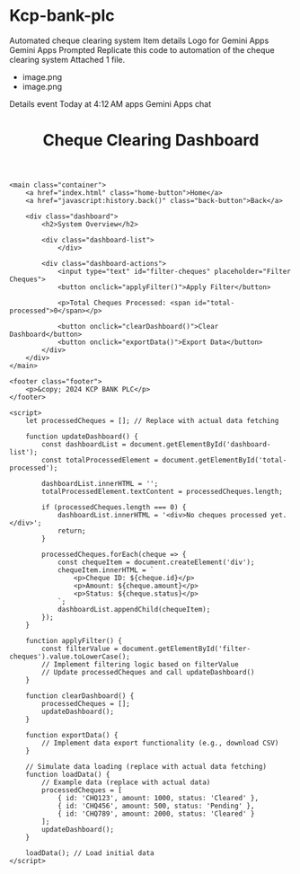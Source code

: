 # Kcp-bank-plc
Automated cheque clearing system 
Item details
Logo for Gemini Apps
Gemini Apps
Prompted Replicate this code to automation of the cheque clearing system
Attached 1 file.
- image.png
- image.png

Details
event
Today at 4:12 AM
apps
Gemini Apps
chat
<!DOCTYPE html>
<html lang="en">
<head>
    <meta charset="UTF-8">
    <meta name="viewport" content="width=device-width, initial-scale=1.0">
    <title>Automated Cheque Clearing System - Dashboard</title>
    <link rel="stylesheet" href="style.css">
</head>
<body>
    <header class="header">
        <h1>Cheque Clearing Dashboard</h1>
    </header>

    <main class="container">
        <a href="index.html" class="home-button">Home</a>
        <a href="javascript:history.back()" class="back-button">Back</a>

        <div class="dashboard">
            <h2>System Overview</h2>

            <div class="dashboard-list">
                </div>

            <div class="dashboard-actions">
                <input type="text" id="filter-cheques" placeholder="Filter Cheques">
                <button onclick="applyFilter()">Apply Filter</button>

                <p>Total Cheques Processed: <span id="total-processed">0</span></p>

                <button onclick="clearDashboard()">Clear Dashboard</button>
                <button onclick="exportData()">Export Data</button>
            </div>
        </div>
    </main>

    <footer class="footer">
        <p>&copy; 2024 KCP BANK PLC</p>
    </footer>

    <script>
        let processedCheques = []; // Replace with actual data fetching

        function updateDashboard() {
            const dashboardList = document.getElementById('dashboard-list');
            const totalProcessedElement = document.getElementById('total-processed');

            dashboardList.innerHTML = '';
            totalProcessedElement.textContent = processedCheques.length;

            if (processedCheques.length === 0) {
                dashboardList.innerHTML = '<div>No cheques processed yet.</div>';
                return;
            }

            processedCheques.forEach(cheque => {
                const chequeItem = document.createElement('div');
                chequeItem.innerHTML = `
                    <p>Cheque ID: ${cheque.id}</p>
                    <p>Amount: ${cheque.amount}</p>
                    <p>Status: ${cheque.status}</p>
                `;
                dashboardList.appendChild(chequeItem);
            });
        }

        function applyFilter() {
            const filterValue = document.getElementById('filter-cheques').value.toLowerCase();
            // Implement filtering logic based on filterValue
            // Update processedCheques and call updateDashboard()
        }

        function clearDashboard() {
            processedCheques = [];
            updateDashboard();
        }

        function exportData() {
            // Implement data export functionality (e.g., download CSV)
        }

        // Simulate data loading (replace with actual data fetching)
        function loadData() {
            // Example data (replace with actual data)
            processedCheques = [
                { id: 'CHQ123', amount: 1000, status: 'Cleared' },
                { id: 'CHQ456', amount: 500, status: 'Pending' },
                { id: 'CHQ789', amount: 2000, status: 'Cleared' }
            ];
            updateDashboard();
        }

        loadData(); // Load initial data
    </script>
</body>
</html>
